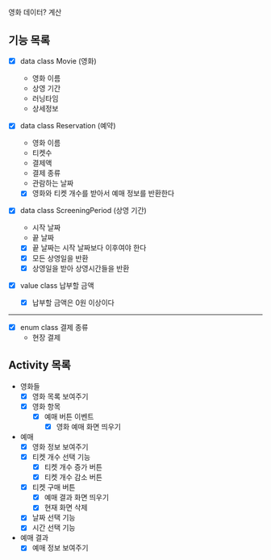 ## 
영화 데이터?
계산

## 기능 목록
- [x] data class Movie (영화)
  - 영화 이름
  - 상영 기간
  - 러닝타임
  - 상세정보
  
- [x] data class Reservation (예약)
  - 영화 이름
  - 티켓수
  - 결제액
  - 결제 종류
  - 관람하는 날짜
  - [x] 영화와 티켓 개수를 받아서 예매 정보를 반환한다

- [x] data class ScreeningPeriod (상영 기간)
  - 시작 날짜
  - 끝 날짜
  - [x] 끝 날짜는 시작 날짜보다 이후여야 한다
  - [x] 모든 상영일을 반환
  - [x] 상영일을 받아 상영시간들을 반환

- [x] value class 납부할 금액
  - [x] 납부할 금액은 0원 이상이다

---

- [x] enum class 결제 종류
  - 현장 결제


## Activity 목록
- 영화들
  - [x] 영화 목록 보여주기
  - [x] 영화 항목
    - [x] 예매 버튼 이벤트
      - [x] 영화 예매 화면 띄우기
- 예매
  - [x] 영화 정보 보여주기
  - [x] 티켓 개수 선택 기능 
    - [x] 티켓 개수 증가 버튼
    - [x] 티켓 개수 감소 버튼
  - [x] 티켓 구매 버튼
    - [x] 예매 결과 화면 띄우기
    - [x] 현재 화면 삭제
  - [x] 날짜 선택 기능
  - [x] 시간 선택 기능

- 예매 결과
  - [x] 예매 정보 보여주기